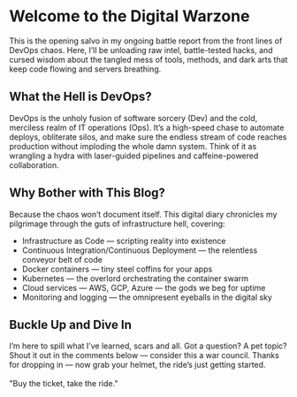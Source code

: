# Welcome to the Digital Warzone

This is the opening salvo in my ongoing battle report from the front lines of DevOps chaos. Here, I’ll be unloading raw intel, battle-tested hacks, and cursed wisdom about the tangled mess of tools, methods, and dark arts that keep code flowing and servers breathing.

## What the Hell is DevOps?

DevOps is the unholy fusion of software sorcery (Dev) and the cold, merciless realm of IT operations (Ops). It’s a high-speed chase to automate deploys, obliterate silos, and make sure the endless stream of code reaches production without imploding the whole damn system. Think of it as wrangling a
hydra with laser-guided pipelines and caffeine-powered collaboration.

## Why Bother with This Blog?

Because the chaos won’t document itself. This digital diary chronicles my pilgrimage through the guts of infrastructure hell, covering:

* Infrastructure as Code — scripting reality into existence
* Continuous Integration/Continuous Deployment — the relentless conveyor belt of code
* Docker containers — tiny steel coffins for your apps
* Kubernetes — the overlord orchestrating the container swarm
* Cloud services — AWS, GCP, Azure — the gods we beg for uptime
* Monitoring and logging — the omnipresent eyeballs in the digital sky

## Buckle Up and Dive In

I’m here to spill what I’ve learned, scars and all. Got a question? A pet topic? Shout it out in the comments below — consider this a war council. Thanks for dropping in — now grab your helmet, the ride’s just getting started.
<br>
<br>
"Buy the ticket, take the ride."

